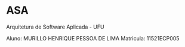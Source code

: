 # ASA
Arquitetura de Software Aplicada - UFU


Aluno: MURILLO HENRIQUE PESSOA DE LIMA
Matricula: 11521ECP005
